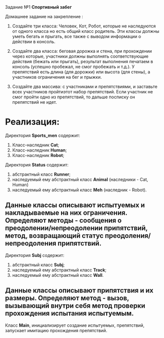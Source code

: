 Задание №1 __Спортивный забег__

Домашнее задание на закрепление :
1) Создайте три класса: Человек, Кот, Робот, которые не наследуются от одного класса но есть общий класс родитель. Эти классы должны уметь бегать и прыгать, все также с выводом информации о действии в консоль.

2) Создайте два класса: беговая дорожка и стена, при прохождении через которые, участники должны выполнять соответствующие действия (бежать или прыгать), результат выполнения печатаем в консоль (успешно пробежал, не смог пробежать и т.д.). У препятствий есть длина (для дорожки) или высота (для стены), а участников ограничения на бег и прыжки.

3) Создайте два массива: с участниками и препятствиями, и заставьте всех участников пройтиэтот набор препятствий. Если участник не смог пройти одно из препятствий, то дальше посписку он препятствий не идет.

# Реализация:

Директория __Sports_men__ содержит:
1. Класс-наследник __Cat__;
2. Класс-наследник __Human__;
3. Класс-наследник __Robot__;

Директория __Status__ содержит:
1. абстрактный класс __Runner__;
2. наследуемый ему абстрактный класс __Animal__ (наследники - Cat, Human)
3. наследуемый ему абстрактный класс __Meh__ (наследник - Robot). 

Данные классы описывают испытуемых и накладываемые на них ограничения. Определяют методы - сообщения о преодолении/непреодолении припятствий, метод, возвращающий статус преодоления/непреодоления припятствий.
----------------------------------------------------------------------------------------

Директория __Subj__ содержит:
1. абстрактный класс __Subj__;
2. наследуемый ему абстрактный класс __Track__;
3. наследуемый ему абстрактный класс __Wall__. 

Данные классы описывают припятствия и их размеры. Определяют метод - вызов, вызывающий внутри себя метод проверки прохождения испытания испытуемым.
----------------------------------------------------------------------------------------

Класс __Main__, инициализирует создание испытуемых, препятствий, запускает имитацию прохождения препятствий.